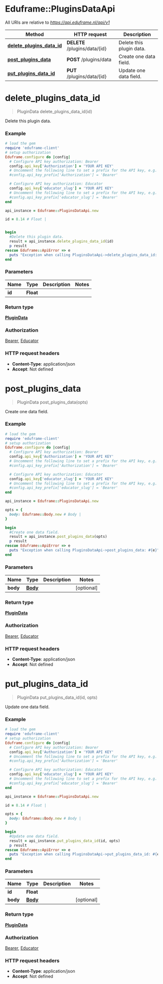 # Eduframe::PluginsDataApi

All URIs are relative to *https://api.eduframe.nl/api/v1*

Method | HTTP request | Description
------------- | ------------- | -------------
[**delete_plugins_data_id**](PluginsDataApi.md#delete_plugins_data_id) | **DELETE** /plugins/data/{id} | Delete this plugin data.
[**post_plugins_data**](PluginsDataApi.md#post_plugins_data) | **POST** /plugins/data | Create one data field.
[**put_plugins_data_id**](PluginsDataApi.md#put_plugins_data_id) | **PUT** /plugins/data/{id} | Update one data field.


# **delete_plugins_data_id**
> PluginData delete_plugins_data_id(id)

Delete this plugin data.



### Example
```ruby
# load the gem
require 'eduframe-client'
# setup authorization
Eduframe.configure do |config|
  # Configure API key authorization: Bearer
  config.api_key['Authorization'] = 'YOUR API KEY'
  # Uncomment the following line to set a prefix for the API key, e.g. 'Bearer' (defaults to nil)
  #config.api_key_prefix['Authorization'] = 'Bearer'

  # Configure API key authorization: Educator
  config.api_key['educator_slug'] = 'YOUR API KEY'
  # Uncomment the following line to set a prefix for the API key, e.g. 'Bearer' (defaults to nil)
  #config.api_key_prefix['educator_slug'] = 'Bearer'
end

api_instance = Eduframe::PluginsDataApi.new

id = 8.14 # Float | 


begin
  #Delete this plugin data.
  result = api_instance.delete_plugins_data_id(id)
  p result
rescue Eduframe::ApiError => e
  puts "Exception when calling PluginsDataApi->delete_plugins_data_id: #{e}"
end
```

### Parameters

Name | Type | Description  | Notes
------------- | ------------- | ------------- | -------------
 **id** | **Float**|  | 

### Return type

[**PluginData**](PluginData.md)

### Authorization

[Bearer](../README.md#Bearer), [Educator](../README.md#Educator)

### HTTP request headers

 - **Content-Type**: application/json
 - **Accept**: Not defined



# **post_plugins_data**
> PluginData post_plugins_data(opts)

Create one data field.



### Example
```ruby
# load the gem
require 'eduframe-client'
# setup authorization
Eduframe.configure do |config|
  # Configure API key authorization: Bearer
  config.api_key['Authorization'] = 'YOUR API KEY'
  # Uncomment the following line to set a prefix for the API key, e.g. 'Bearer' (defaults to nil)
  #config.api_key_prefix['Authorization'] = 'Bearer'

  # Configure API key authorization: Educator
  config.api_key['educator_slug'] = 'YOUR API KEY'
  # Uncomment the following line to set a prefix for the API key, e.g. 'Bearer' (defaults to nil)
  #config.api_key_prefix['educator_slug'] = 'Bearer'
end

api_instance = Eduframe::PluginsDataApi.new

opts = { 
  body: Eduframe::Body.new # Body | 
}

begin
  #Create one data field.
  result = api_instance.post_plugins_data(opts)
  p result
rescue Eduframe::ApiError => e
  puts "Exception when calling PluginsDataApi->post_plugins_data: #{e}"
end
```

### Parameters

Name | Type | Description  | Notes
------------- | ------------- | ------------- | -------------
 **body** | [**Body**](.md)|  | [optional] 

### Return type

[**PluginData**](PluginData.md)

### Authorization

[Bearer](../README.md#Bearer), [Educator](../README.md#Educator)

### HTTP request headers

 - **Content-Type**: application/json
 - **Accept**: Not defined



# **put_plugins_data_id**
> PluginData put_plugins_data_id(id, opts)

Update one data field.



### Example
```ruby
# load the gem
require 'eduframe-client'
# setup authorization
Eduframe.configure do |config|
  # Configure API key authorization: Bearer
  config.api_key['Authorization'] = 'YOUR API KEY'
  # Uncomment the following line to set a prefix for the API key, e.g. 'Bearer' (defaults to nil)
  #config.api_key_prefix['Authorization'] = 'Bearer'

  # Configure API key authorization: Educator
  config.api_key['educator_slug'] = 'YOUR API KEY'
  # Uncomment the following line to set a prefix for the API key, e.g. 'Bearer' (defaults to nil)
  #config.api_key_prefix['educator_slug'] = 'Bearer'
end

api_instance = Eduframe::PluginsDataApi.new

id = 8.14 # Float | 

opts = { 
  body: Eduframe::Body.new # Body | 
}

begin
  #Update one data field.
  result = api_instance.put_plugins_data_id(id, opts)
  p result
rescue Eduframe::ApiError => e
  puts "Exception when calling PluginsDataApi->put_plugins_data_id: #{e}"
end
```

### Parameters

Name | Type | Description  | Notes
------------- | ------------- | ------------- | -------------
 **id** | **Float**|  | 
 **body** | [**Body**](.md)|  | [optional] 

### Return type

[**PluginData**](PluginData.md)

### Authorization

[Bearer](../README.md#Bearer), [Educator](../README.md#Educator)

### HTTP request headers

 - **Content-Type**: application/json
 - **Accept**: Not defined



